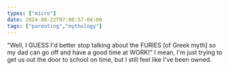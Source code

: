 ```yaml
---
types: ["micro"]
date: 2024-08-22T07:08:57-04:00
tags: ["parenting","mythology"]
---
```

"Well, I GUESS I'd better stop talking about the FURIES [of Greek myth] so my dad can go off and have a good time at WORK!" I mean, I'm just trying to get us out the door to school on time, but I still feel like I've been owned.
